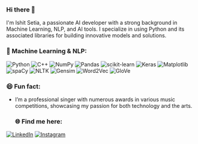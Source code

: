 ### Hi there 👋
I'm Ishit Setia, a passionate AI developer with a strong background in Machine Learning, NLP, and AI tools. I specialize in using Python and its associated libraries for building innovative models and solutions.
### 🧠 Machine Learning & NLP:

![Python](https://img.shields.io/badge/Python-3776AB?style=for-the-badge&logo=python&logoColor=white)
![C++](https://img.shields.io/badge/C++-00599C?style=for-the-badge&logo=cplusplus&logoColor=white)
![NumPy](https://img.shields.io/badge/NumPy-013243?style=for-the-badge&logo=numpy&logoColor=white)
![Pandas](https://img.shields.io/badge/Pandas-150458?style=for-the-badge&logo=pandas&logoColor=white)
![scikit-learn](https://img.shields.io/badge/scikit--learn-F7931E?style=for-the-badge&logo=scikit-learn&logoColor=white)
![Keras](https://img.shields.io/badge/Keras-D00000?style=for-the-badge&logo=keras&logoColor=white)
![Matplotlib](https://img.shields.io/badge/Matplotlib-11557C?style=for-the-badge&logo=plotly&logoColor=white)
![spaCy](https://img.shields.io/badge/spaCy-09A3D5?style=for-the-badge&logo=spacy&logoColor=white)
![NLTK](https://img.shields.io/badge/NLTK-007396?style=for-the-badge&logoColor=white)
![Gensim](https://img.shields.io/badge/Gensim-184D85?style=for-the-badge&logoColor=white)
![Word2Vec](https://img.shields.io/badge/Word2Vec-21D4FD?style=for-the-badge&logoColor=white)
![GloVe](https://img.shields.io/badge/GloVe-EA4335?style=for-the-badge&logoColor=white)
### 😄 Fun fact:
- I’m a professional singer with numerous awards in various music competitions, showcasing my passion for both technology and the arts.
  ### 🌐 Find me here:
[![LinkedIn](https://img.shields.io/badge/LinkedIn-0077B5?style=for-the-badge&logo=linkedin&logoColor=white)](https://www.linkedin.com/in/ishit-setia-7a37a9272/)
[![Instagram](https://img.shields.io/badge/Instagram-E4405F?style=for-the-badge&logo=instagram&logoColor=white)](https://www.instagram.com/ishit_setia/)



